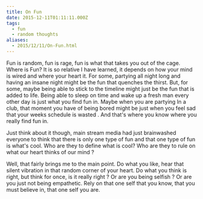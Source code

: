 ```yaml
---
title: On Fun
date: 2015-12-11T01:11:11.000Z
tags:
  - fun
  - random thoughts
aliases:
  - 2015/12/11/On-Fun.html
---
```

Fun is random, fun is rage, fun is what that takes you out of the cage. Where is Fun? It is so relative I have learned, it depends on how your mind is wired and where your heart it. For some, partying all night long and having an insane night might be the fun that quenches the thirst. But, for some, maybe being able to stick to the timeline might just be the fun that is added to life. Being able to sleep on time and wake up a fresh man every other day is just what you find fun in. Maybe when you are partying In a club, that moment you have of being bored might be just when you feel sad that your weeks schedule is wasted . And that's where you know where you really find fun in.

Just think about it though, main stream media had just brainwashed everyone to think that there is only one type of fun and that one type of fun is what's cool. Who are they to define what is cool? Who are they to rule on what our heart thinks of our mind ?

Well, that fairly brings me to the main point. Do what you like, hear that silent vibration in that random corner of your heart. Do what you think is right, but think for once, is it really right ? Or are you being selfish ? Or are you just not being empathetic. Rely on that one self that you know, that you must believe in, that one self you are. 
